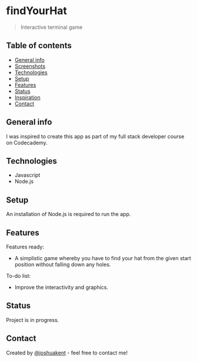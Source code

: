 # findYourHat
> Interactive terminal game

## Table of contents
* [General info](#general-info)
* [Screenshots](#screenshots)
* [Technologies](#technologies)
* [Setup](#setup)
* [Features](#features)
* [Status](#status)
* [Inspiration](#inspiration)
* [Contact](#contact)

## General info
I was inspired to create this app as part of my full stack developer course on Codecademy.

## Technologies
* Javascript
* Node.js

## Setup
An installation of Node.js is required to run the app.

## Features
Features ready:
* A simplistic game whereby you have to find your hat from the given start position without falling down any holes.

To-do list:
* Improve the interactivity and graphics.

## Status
Project is in progress.

## Contact
Created by [@joshuakent](josh.kent94@yahoo.co.uk) - feel free to contact me!